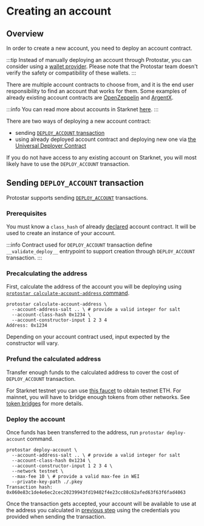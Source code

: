 # Creating an account

## Overview

In order to create a new account, you need to deploy an account
contract.

:::tip
Instead of manually deploying an account through Protostar, you can consider using
a [wallet provider](https://www.starknet.io/en/ecosystem/wallets). Please note that the Protostar team doesn't verify
the safety or compatibility of these wallets.
:::

There are multiple account contracts to choose from, and it is the end user responsibility to find an account that works
for them. Some examples of already existing account contracts
are [OpenZeppelin](https://github.com/OpenZeppelin/cairo-contracts/blob/main/src/openzeppelin/account/presets/Account.cairo)
and [ArgentX](https://github.com/argentlabs/argent-contracts-starknet/blob/develop/contracts/account/ArgentAccount.cairo).

:::info
You can read more about accounts in
Starknet [here](https://docs.starknet.io/documentation/architecture_and_concepts/Account_Abstraction/introduction/).
:::

There are two ways of deploying a new account contract:

- sending [`DEPLOY_ACCOUNT` transaction](https://github.com/starkware-libs/cairo-lang/releases/tag/v0.10.1)
- using already deployed account contract and deploying new one
  via [the Universal Deployer Contract](https://docs.openzeppelin.com/contracts-cairo/0.6.1/udc)

If you do not have access to any existing account on Starknet, you will most likely have to use the `DEPLOY_ACCOUNT`
transaction.

## Sending `DEPLOY_ACCOUNT` transaction

Protostar supports
sending [`DEPLOY_ACCOUNT`](https://docs.starknet.io/documentation/architecture_and_concepts/Account_Abstraction/deploying_new_accounts/)
transactions.

### Prerequisites

You must know a `class_hash` of already [declared](./02-declare.md) account contract. It will be used to create an
instance of your account.

:::info
Contract used for `DEPLOY_ACCOUNT` transaction define `__validate_deploy__` entrypoint to support creation
through `DEPLOY_ACCOUNT` transaction.
:::

### Precalculating the address

First, calculate the address of the account you will be deploying
using [`protostar calculate-account-address` command](/docs/cli-reference#calculate-account-address).

```shell title="Example"
protostar calculate-account-address \
  --account-address-salt .. \ # provide a valid integer for salt
  --account-class-hash 0x1234 \
  --account-constructor-input 1 2 3 4  
Address: 0x1234   
```

Depending on your account contract used, input expected by the constructor will vary.

### Prefund the calculated address

Transfer enough funds to the calculated address to cover the cost of `DEPLOY_ACCOUNT` transaction.

For Starknet testnet you can use [this faucet](https://faucet.goerli.starknet.io/) to obtain testnet ETH.
For mainnet, you will have to bridge enough tokens from other networks.
See [token bridges](https://docs.starknet.io/documentation/architecture_and_concepts/L1-L2_Communication/token-bridge/)
for more details.

### Deploy the account

Once funds has been transferred to the address, run `protostar deploy-account` command.

```shell title="Example"
protostar deploy-account \
  --account-address-salt .. \ # provide a valid integer for salt
  --account-class-hash 0x1234 \
  --account-constructor-input 1 2 3 4 \
  --network testnet \
  --max-fee 10 \ # provide a valid max-fee in WEI 
  --private-key-path ./.pkey
Transaction hash: 0x060e83c1de4e6ec2cec20239943fd19402f4e23cc88c62afed63f63f6fad4063
```

Once the transaction gets accepted, your account will be available to use at the address you calculated
in [previous step](#precalculating-the-address) using the credentials you provided when sending the transaction.
